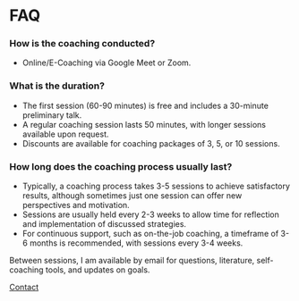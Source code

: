 # FAQ

### How is the coaching conducted?

- Online/E-Coaching via Google Meet or Zoom.

### What is the duration?

- The first session (60-90 minutes) is free and includes a 30-minute preliminary talk.
- A regular coaching session lasts 50 minutes, with longer sessions available upon request.
- Discounts are available for coaching packages of 3, 5, or 10 sessions.

### How long does the coaching process usually last?

- Typically, a coaching process takes 3-5 sessions to achieve satisfactory results, although sometimes just one session can offer new perspectives and motivation.
- Sessions are usually held every 2-3 weeks to allow time for reflection and implementation of discussed strategies.
- For continuous support, such as on-the-job coaching, a timeframe of 3-6 months is recommended, with sessions every 3-4 weeks.

Between sessions, I am available by email for questions, literature, self-coaching tools, and updates on goals.

[Contact](./contact)
